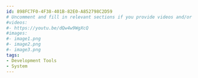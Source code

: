 ```yaml
---
id: 898FC7F0-4F38-401B-82E0-A852798C2D59
# Uncomment and fill in relevant sections if you provide videos and/or images
#videos:
#- https://youtu.be/dQw4w9WgXcQ
#images:
#- image1.png
#- image2.png
#- image3.png
tags:
- Development Tools
- System
---
```

